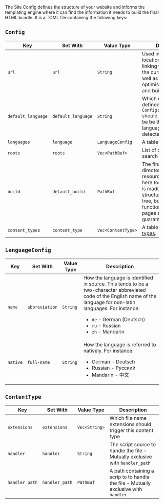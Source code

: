 The Site Config defines the structure of your website and informs the templating engine where it can find the information it needs to build the final HTML bundle. It is a TOML file containing the following keys:
## `Config`

| Key                | Set With           | Value Type         | Description                                                                                                                                                                                       |
| ------------------ | ------------------ | ------------------ | ------------------------------------------------------------------------------------------------------------------------------------------------------------------------------------------------- |
| `url`              | `url`              | `String`           | Used in various locations to build URLs linking to pages within the current website, as well as provide optimisations to testing and building                                                     |
| `default_language` | `default_language` | `String`           | Which of the languages defined in `Config::languages.name` should be assumed to be be the default, if no language marker is detected                                                              |
| `languages`        | `language`         | `LanguageConfig`   | A table of [languages](#LanguageConfig)                                                                                                                                                           |
| `roots`            | `roots`            | `Vec<PathBuf>`     | List of directories to search for content in                                                                                                                                                      |
| `build`            | `default_build`    | `PathBuf`          | The final build directory. Static resources are copied here too. A best-effort is made to replicate the structure of the source tree, but the functionality of all pages and links is guaranteed. |
| `content_types`    | `content_type`     | `Vec<ContentType>` | A table of [content types](#ContentType).                                                                                                                                                         |
## `LanguageConfig`

| Key      | Set With       | Value Type | Description                                                                                                                                                                                                                                                                                         |
| -------- | -------------- | ---------- | --------------------------------------------------------------------------------------------------------------------------------------------------------------------------------------------------------------------------------------------------------------------------------------------------- |
| `name`   | `abbreviation` | `String`   | How the language is identified in source. This tends to be a two-character abbreviated code of the English name of the language for non-latin languages. For instance:<br><ul><li><code>de</code> - German (Deutsch)</li><li><code>ru</code> - Russian</li><li><code>zh</code> - Mandarin</li></ul> |
| `native` | `full-name`    | `String`   | How the language is referred to natively. For instance: <br><ul><li>German - Deutsch</li><li>Russian - Русский</li><li>Mandarin - 中文</li></ul>                                                                                                                                                      |

## `ContentType`
| Key            | Set With       | Value Type    | Description                                                                         |
| -------------- | -------------- | ------------- | ----------------------------------------------------------------------------------- |
| `extensions`   | `extensions`   | `Vec<String>` | Which file name extensions should trigger this content type                         |
| `handler`      | `handler`      | `String`      | The script source to handle the file - Mutually exclusive with `handler_path`       |
| `handler_path` | `handler_path` | `PathBuf`     | A path containing a scrip to to handle the file - Mutually exclusive with `handler` |

